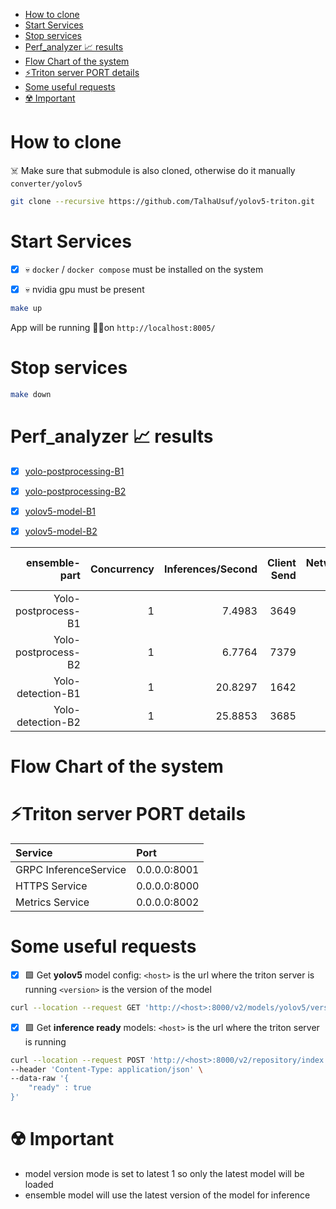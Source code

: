 - [How to clone](#how-to-clone)
- [Start Services](#start-services)
- [Stop services](#stop-services)
- [Perf\_analyzer 📈 results](#perf_analyzer--results)
- [Flow Chart of the system](#flow-chart-of-the-system)
- [⚡Triton server PORT details](#triton-server-port-details)
- [Some useful requests](#some-useful-requests)
- [☢️ Important](#️-important)

# How to clone

☠️ Make sure that submodule is also cloned, otherwise do it manually `converter/yolov5`

```bash
git clone --recursive https://github.com/TalhaUsuf/yolov5-triton.git
```



# Start Services

- [x] 💀 `docker` / `docker compose` must be installed on the system
- [x] 💀 nvidia gpu must be present


```bash
make up
```
App will be running 🏃‍♂️on `http://localhost:8005/`


# Stop services

```bash
make down
```

# Perf_analyzer 📈 results

 - [x] [yolo-postprocessing-B1](perf_analysis/yolo_postprocess_b1_perf.csv)
 - [x] [yolo-postprocessing-B2](perf_analysis/yolo_postprocess_b2_perf.csv)
 - [x] [yolov5-model-B1](perf_analysis/yolov5_b1_perf.csv)
 - [x] [yolov5-model-B2](perf_analysis/yolov5_b2_perf.csv)


|  ensemble-part  |   Concurrency |   Inferences/Second |   Client Send |   Network+Server Send/Recv |   Server Queue |   Server Compute Input |   Server Compute Infer |   Server Compute Output |   Client Recv |   p50 latency |   p90 latency |   p95 latency |   p99 latency |
|---:|--------------:|--------------------:|--------------:|---------------------------:|---------------:|-----------------------:|-----------------------:|------------------------:|--------------:|--------------:|--------------:|--------------:|--------------:|
|  Yolo-postprocess-B1 |             1 |              7.4983 |          3649 |                       4738 |            348 |                   1275 |                 122293 |                     182 |             7 |        143654 |        158760 |        163193 |        172620 |
|  Yolo-postprocess-B2 |             1 |              6.7764 |          7379 |                      15042 |            358 |                   2204 |                 272046 |                    1183 |            10 |        310661 |        354668 |        357366 |        374222 |
|  Yolo-detection-B1 |             1 |             20.8297 |          1642 |                       3318 |             91 |                    659 |                  34114 |                    1857 |          6253 |         38402 |        100416 |        101235 |        124060 |
|  Yolo-detection-B2 |             1 |             25.8853 |          3685 |                       6090 |            123 |                   1313 |                  42735 |                    9961 |         13117 |         67164 |        108679 |        130117 |        149820 |



# Flow Chart of the system




# ⚡Triton server PORT details

|**Service** | **Port** |
|:------|:-------|
|GRPC InferenceService|0.0.0.0:8001|
|HTTPS Service|0.0.0.0:8000|
|Metrics Service|0.0.0.0:8002|


# Some useful requests

 - [x] 🟩 Get **yolov5** model config:
`<host>` is the url where the triton server is running
`<version>` is the version of the model

```bash
curl --location --request GET 'http://<host>:8000/v2/models/yolov5/versions/<version>/config'
```

- [x] 🟩 Get **inference ready** models:
`<host>` is the url where the triton server is running

```bash
curl --location --request POST 'http://<host>:8000/v2/repository/index' \
--header 'Content-Type: application/json' \
--data-raw '{
    "ready" : true
}'
```

# ☢️ Important

 - model version mode is set to latest 1 so only the latest model will be loaded
 - ensemble model will use the latest version of the model for inference

